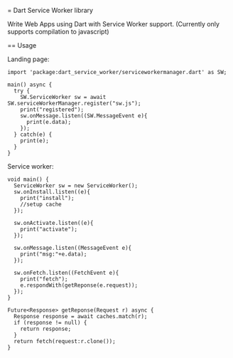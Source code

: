 = Dart Service Worker library

Write Web Apps using Dart with Service Worker support. (Currently only supports compilation to javascript)

== Usage

Landing page:

```
import 'package:dart_service_worker/serviceworkermanager.dart' as SW;

main() async {
  try {
    SW.ServiceWorker sw = await SW.serviceWorkerManager.register("sw.js");
    print("registered");
    sw.onMessage.listen((SW.MessageEvent e){
      print(e.data);
    });
  } catch(e) {
    print(e);
  }
}
```

Service worker:

```
void main() {
  ServiceWorker sw = new ServiceWorker();
  sw.onInstall.listen((e){
    print("install");
    //setup cache
  });

  sw.onActivate.listen((e){
    print("activate");
  });

  sw.onMessage.listen((MessageEvent e){
    print("msg:"+e.data);
  });

  sw.onFetch.listen((FetchEvent e){
    print("fetch");
    e.respondWith(getReponse(e.request));
  });
}

Future<Response> getReponse(Request r) async {
  Response response = await caches.match(r);
  if (response != null) {
    return response;
  }
  return fetch(request:r.clone());
}
```
